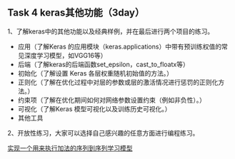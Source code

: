 
## Task 4 keras其他功能（3day）
1、了解keras中的其他功能以及经典样例，并在最后进行两个项目的练习。
* 应用（了解Keras 的应用模块（keras.applications）中带有预训练权值的常见深度学习模型，如VGG16等）
* 后端（了解keras的后端函数set_epsilon，cast_to_floatx等）
* 初始化（了解设置 Keras 各层权重随机初始值的方法。）
* 正则化（了解在优化过程中对层的参数或层的激活情况进行惩罚的正则化方法。）
* 约束项（了解在优化期间如何对网络参数设置约束（例如非负性）。）
* 可视化（了解Keras 模型可视化以及训练历史可视化。）
* 其他工具

2、开放性练习，大家可以选择自己感兴趣的任意方面进行编程练习。

[实现一个用来执行加法的序列到序列学习模型](https://keras-zh.readthedocs.io/examples/addition_rnn/)


